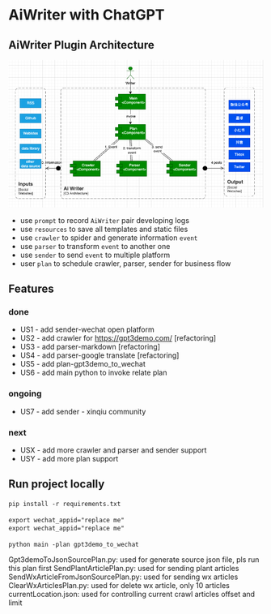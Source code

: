 # AiWriter with ChatGPT

## AiWriter Plugin Architecture

![img.png](resources/readme/arch.png)

* use `prompt` to record `AiWriter` pair developing logs
* use `resources` to save all templates and static files
* use `crawler` to spider and generate information `event`
* use `parser` to transform `event` to another one
* use `sender` to send `event` to multiple platform
* user `plan` to schedule crawler, parser, sender for business flow

## Features

### done

* US1 - add sender-wechat open platform
* US2 - add crawler for https://gpt3demo.com/  [refactoring]
* US3 - add parser-markdown [refactoring]
* US4 - add parser-google translate [refactoring]
* US5 - add plan-gpt3demo_to_wechat
* US6 - add main python to invoke relate plan

### ongoing

* US7 - add sender - xinqiu community

### next

* USX - add more crawler and parser and sender support
* USY - add more plan support

## Run project locally

```shell
pip install -r requirements.txt

export wechat_appid="replace me"
export wechat_appid="replace me"

python main -plan gpt3demo_to_wechat

```

Gpt3demoToJsonSourcePlan.py: used for generate source json file, pls run this plan first
SendPlantArticlePlan.py: used for sending plant articles
SendWxArticleFromJsonSourcePlan.py: used for sending wx articles
ClearWxArticlesPlan.py: used for delete wx article, only 10 articles
currentLocation.json: used for controlling current crawl articles offset and limit
